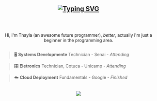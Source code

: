 
<h2 align="center"> <a href="https://git.io/typing-svg"><img src="https://readme-typing-svg.demolab.com?font=Press+Start+2P&size=14&pause=3000&color=3233B4&width=435&lines=You++fell+into+profile+of+Lugian" alt="Typing SVG" /></a> </h2>
<br></br>
<p align="center"> Hi, i'm Thayla (an awesome future programmer), <i>better</i>, actually i'm just a beginner in the programming area. </p>

<img src="https://i.pinimg.com/originals/61/0c/14/610c14fc2da4bc21aa0943674582fde4.gif" width="900px" height="1px" alt="separador">
<br>

> 🖥  **Systems Developmente** Technician - Senai - *Attending*

> 🎛  **Eletronics** Technician, Cotuca - Unicamp - *Attending*

> ☁️ **Cloud Deployment** Fundamentals - Google - *Finished*
<br>

<div align="center">
  <img src="https://github-readme-stats.vercel.app/api/top-langs/?username=lugian&langs_count=4&title_color=703dff&text_color=ffffff&border_color=280099&bg_color=DEG,0f003b,000e57&custom_title=Languages&hide_progress=true" />
</div>


